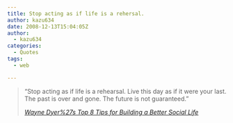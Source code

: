```yaml
---
title: Stop acting as if life is a rehersal.
author: kazu634
date: 2008-12-13T15:04:05Z
author:
  - kazu634
categories:
  - Quotes
tags:
  - web

---
```

<div class="section">
<blockquote title="Wayne Dyer%27s Top 8 Tips for Building a Better Social Life" cite="http://www.positivityblog.com/index.php/2008/12/12/wayne-dyers-top-8-tips-for-building-a-better-social-life/">
<p>
      &#8220;Stop acting as if life is a rehearsal. Live this day as if it were your last. The past is over and gone. The future is not guaranteed.&#8221;
</p>
    
<p>
<cite><a href="http://www.positivityblog.com/index.php/2008/12/12/wayne-dyers-top-8-tips-for-building-a-better-social-life/" onclick="__gaTracker('send', 'event', 'outbound-article', 'http://www.positivityblog.com/index.php/2008/12/12/wayne-dyers-top-8-tips-for-building-a-better-social-life/', 'Wayne Dyer%27s Top 8 Tips for Building a Better Social Life');" target="_blank">Wayne Dyer%27s Top 8 Tips for Building a Better Social Life</a></cite>
</p>
</blockquote>
</div>
